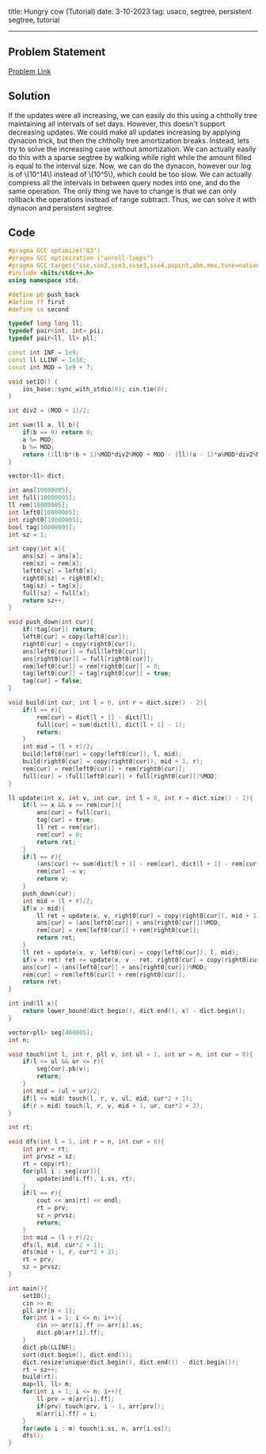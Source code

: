 title: Hungry cow (Tutorial)
date: 3-10-2023
tag: usaco, segtree, persistent segtree, tutorial

---

## Problem Statement

[Problem Link](http://usaco.org/index.php?page=viewproblem2&cpid=1308)

## Solution

If the updates were all increasing, we can easily do this using a chtholly tree maintaining all intervals of set days. However, this doesn't support decreasing updates. We could make all updates increasing by applying dynacon trick, but then the chtholly tree amortization breaks. Instead, lets try to solve the increasing case without amortization. We can actually easily do this with a sparse segtree by walking while right while the amount filled is equal to the interval size. Now, we can do the dynacon, however our log is of \\(10^14\\) instead of \\(10^5\\), which could be too slow. We can actually compress all the intervals in between query nodes into one, and do the same operation. The only thing we have to change is that we can only rollback the operations instead of range subtract. Thus, we can solve it with dynacon and persistent segtree.

## Code

```c++
#pragma GCC optimize("O3")
#pragma GCC optimization ("unroll-loops")
#pragma GCC target("sse,sse2,sse3,ssse3,sse4,popcnt,abm,mmx,tune=native")
#include <bits/stdc++.h>
using namespace std;

#define pb push_back
#define ff first
#define ss second

typedef long long ll;
typedef pair<int, int> pii;
typedef pair<ll, ll> pll;

const int INF = 1e9;
const ll LLINF = 1e18;
const int MOD = 1e9 + 7;

void setIO() {
    ios_base::sync_with_stdio(0); cin.tie(0);
}

int div2 = (MOD + 1)/2;

int sum(ll a, ll b){
    if(b == 0) return 0;
    a %= MOD;
    b %= MOD;
    return ((ll)b*(b + 1)%MOD*div2%MOD + MOD - (ll)(a - 1)*a%MOD*div2%MOD)%MOD;
}

vector<ll> dict;

int ans[10000005];
int full[10000005];
ll rem[10000005];
int left0[10000005];
int right0[10000005];
bool tag[10000005];
int sz = 1;

int copy(int x){
    ans[sz] = ans[x];
    rem[sz] = rem[x];
    left0[sz] = left0[x];
    right0[sz] = right0[x];
    tag[sz] = tag[x];
    full[sz] = full[x];
    return sz++;
}

void push_down(int cur){
    if(!tag[cur]) return;
    left0[cur] = copy(left0[cur]);
    right0[cur] = copy(right0[cur]);
    ans[left0[cur]] = full[left0[cur]];
    ans[right0[cur]] = full[right0[cur]];
    rem[left0[cur]] = rem[right0[cur]] = 0;
    tag[left0[cur]] = tag[right0[cur]] = true;
    tag[cur] = false;
}

void build(int cur, int l = 0, int r = dict.size() - 2){
    if(l == r){
        rem[cur] = dict[l + 1] - dict[l];
        full[cur] = sum(dict[l], dict[l + 1] - 1);
        return;
    }
    int mid = (l + r)/2;
    build(left0[cur] = copy(left0[cur]), l, mid);
    build(right0[cur] = copy(right0[cur]), mid + 1, r);
    rem[cur] = rem[left0[cur]] + rem[right0[cur]];
    full[cur] = (full[left0[cur]] + full[right0[cur]])%MOD;
}

ll update(int x, int v, int cur, int l = 0, int r = dict.size() - 2){
    if(l >= x && v >= rem[cur]){
        ans[cur] = full[cur];
        tag[cur] = true;
        ll ret = rem[cur];
        rem[cur] = 0;
        return ret;
    }
    if(l == r){
        (ans[cur] += sum(dict[l + 1] - rem[cur], dict[l + 1] - rem[cur] + v - 1)) %= MOD;
        rem[cur] -= v;
        return v;
    }
    push_down(cur);
    int mid = (l + r)/2;
    if(x > mid){
        ll ret = update(x, v, right0[cur] = copy(right0[cur]), mid + 1, r);
        ans[cur] = (ans[left0[cur]] + ans[right0[cur]])%MOD;
        rem[cur] = rem[left0[cur]] + rem[right0[cur]];
        return ret;
    } 
    ll ret = update(x, v, left0[cur] = copy(left0[cur]), l, mid);
    if(v > ret) ret += update(x, v - ret, right0[cur] = copy(right0[cur]), mid + 1, r);
    ans[cur] = (ans[left0[cur]] + ans[right0[cur]])%MOD;
    rem[cur] = rem[left0[cur]] + rem[right0[cur]];
    return ret;
}

int ind(ll x){
    return lower_bound(dict.begin(), dict.end(), x) - dict.begin();
}

vector<pll> seg[400005];
int n;

void touch(int l, int r, pll v, int ul = 1, int ur = n, int cur = 0){
    if(l <= ul && ur <= r){
        seg[cur].pb(v);
        return;
    }
    int mid = (ul + ur)/2;
    if(l <= mid) touch(l, r, v, ul, mid, cur*2 + 1);
    if(r > mid) touch(l, r, v, mid + 1, ur, cur*2 + 2);
}

int rt;

void dfs(int l = 1, int r = n, int cur = 0){
    int prv = rt;
    int prvsz = sz;
    rt = copy(rt);
    for(pll i : seg[cur]){
        update(ind(i.ff), i.ss, rt);
    }
    if(l == r){
        cout << ans[rt] << endl;
        rt = prv;
        sz = prvsz;
        return;
    }
    int mid = (l + r)/2;
    dfs(l, mid, cur*2 + 1);
    dfs(mid + 1, r, cur*2 + 2);
    rt = prv;
    sz = prvsz;
}

int main(){
    setIO();
    cin >> n;
    pll arr[n + 1];
    for(int i = 1; i <= n; i++){
        cin >> arr[i].ff >> arr[i].ss;
        dict.pb(arr[i].ff);
    }
    dict.pb(LLINF);
    sort(dict.begin(), dict.end());
    dict.resize(unique(dict.begin(), dict.end()) - dict.begin());
    rt = sz++;
    build(rt);
    map<ll, ll> m;
    for(int i = 1; i <= n; i++){
        ll prv = m[arr[i].ff];
        if(prv) touch(prv, i - 1, arr[prv]);
        m[arr[i].ff] = i;
    }
    for(auto i : m) touch(i.ss, n, arr[i.ss]);
    dfs();
}
```